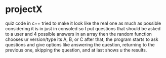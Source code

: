 # projectX
quiz code in c++ tried to make it look like the real one as much as possible considering it is in just in consoled 
so I put questions that should be asked to a user and 4 possible answers  in an array then the random function chooses ur version/type its A, B, or C 
after that, the program starts to ask questions and give options like answering the question, returning to the previous one, skipping the question, and at last shows u the results.


	
